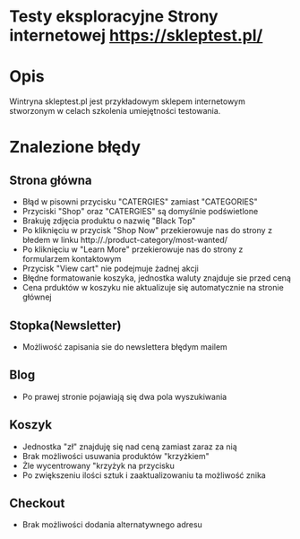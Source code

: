 # Testy eksploracyjne Strony internetowej https://skleptest.pl/

# Opis
Wintryna skleptest.pl jest przykładowym sklepem internetowym stworzonym w celach szkolenia umiejętności testowania.


# Znalezione błędy

## Strona główna
- Błąd w pisowni przycisku "CATERGIES" zamiast "CATEGORIES"
- Przyciski "Shop" oraz "CATERGIES" są domyślnie podświetlone
- Brakuję zdjęcia produktu o nazwię "Black Top"
- Po kliknięciu w przycisk "Shop Now" przekierowuje nas do strony z błedem w linku http://./product-category/most-wanted/
- Po kliknięciu w "Learn More" przekierowuje nas do strony z formularzem kontaktowym
- Przycisk "View cart" nie podejmuje żadnej akcji
- Błędne formatowanie koszyka, jednostka waluty znajduje sie przed ceną 
- Cena prduktów w koszyku nie aktualizuje się automatycznie na stronie głównej

## Stopka(Newsletter)
- Możliwość zapisania sie do newslettera błędym mailem
## Blog
- Po prawej stronie pojawiają się dwa pola wyszukiwania
## Koszyk
- Jednostka "zł" znajduję się nad ceną zamiast zaraz za nią
- Brak możliwości usuwania produktów "krzyżkiem"
- Żle wycentrowany "krzyżyk na przycisku
- Po zwiększeniu ilości sztuk i zaaktualizowaniu ta możliwość znika

## Checkout
- Brak możliwości dodania alternatywnego adresu
